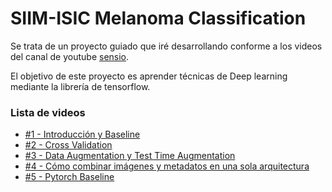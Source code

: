 # SIIM-ISIC Melanoma Classification

Se trata de un proyecto guiado que iré desarrollando conforme a los videos del canal de youtube [sensio](https://www.youtube.com/channel/UCDhbl_RkuRF7WLZp9Q88FdQ).

El objetivo de este proyecto es aprender técnicas de Deep learning mediante la librería de tensorflow.


### Lista de videos
    
- [#1 - Introducción y Baseline](https://www.youtube.com/watch?v=M4LHKxRLAiQ)
- [#2 - Cross Validation](https://www.youtube.com/watch?v=CF24dVuQImU)
- [#3 - Data Augmentation y Test Time Augmentation](https://www.youtube.com/watch?v=RJOtROpzizY)
- [#4 - Cómo combinar imágenes y metadatos en una sola arquitectura](https://www.youtube.com/watch?v=3Eiq7n5C5io)
- [#5 - Pytorch Baseline](https://www.youtube.com/watch?v=jHYta46zB5k)
